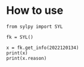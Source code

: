 # How to use


```
from sylpy import SYL

fk = SYL()

x = fk.get_info(2022120134)
print(x)
print(x.reason)

```
